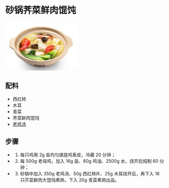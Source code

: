# 砂锅荠菜鲜肉馄饨

![砂锅荠菜鲜肉馄饨](/images/砂锅荠菜鲜肉馄饨.png)

## 配料

- 西红柿
- 木耳
- 青菜
- 荠菜鲜肉馄饨
- [老鸡汤](/汤/老鸡汤.md)

## 步骤

- 1. 每只鸡用 2g 盐均匀揉搓鸡表皮，冷藏 20 分钟；
- 2. 每 500g 老母鸡，加入 16g 盐、60g 鸡油、2500g 水，烧开后炖制 60 分钟；
- 3. 砂锅中加入 350g 老鸡汤、50g 西红柿片、25g 木耳烧开后，再下入 16 只芥菜鲜肉大馄饨煮熟，下入 20g 青菜煮熟出品。

